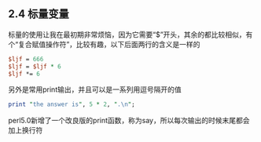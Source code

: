 ## 2.4 标量变量
标量的使用让我在最初期非常烦恼，因为它需要“$”开头，其余的都比较相似，有个“复合赋值操作符”，比较有趣，以下后面两行的含义是一样的
```perl
$ljf = 666
$ljf = $ljf * 6
$ljf *= 6
```
另外是常用print输出，并且可以是一系列用逗号隔开的值
```perl
print "the answer is", 5 * 2, ".\n";
```

perl5.0新增了一个改良版的print函数，称为say，所以每次输出的时候末尾都会加上换行符
